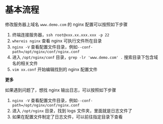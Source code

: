 # 基本流程

修改服务器上域名 `www.demo.com` 的 nginx 配置可以按照如下步骤

1. 终端连接服务器，`ssh root@xxx.xx.xxx.xxx -p 22`
2. `whereis nginx` 查看 nginx 可执行文件所在目录
3. `nginx -V` 查看配置文件目录，例如`--conf-path=/opt/nginx/conf/nginx.conf`
4. 进入 `/opt/nginx/conf` 目录，`grep -lr 'www.demo.com' .` 搜索目录下包含域名的相关文件
5. `vim xx.conf` 开始编辑找到的 nginx 配置文件

**更多**

如果遇到问题了，想找 nginx 输出日志，可以按照如下步骤

1. `nginx -V` 查看配置文件目录，例如`--conf-path=/opt/nginx/conf/nginx.conf`
2. 进入 `/opt/nginx` 目录，找到 logs 文件夹，里面就是日志文件了
3. 如果在配置文件制定了日志文件，可以前往指定目录下查看

